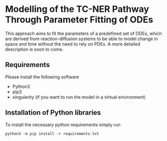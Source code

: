 # Modelling of the TC-NER Pathway Through Parameter Fitting of ODEs
This approach aims to fit the parameters of a 
predefined set of ODEs, which are derived from 
reaction-diffusion systems to be able to model 
change in space and time without the need to rely 
on PDEs. A more detailed description is soon to come.

## Requirements
Please install the following software 
- Python3
- pip3
- singularity (if you want to run the model in a virtual environment)

## Installation of Python libraries
To install the necessary python requirements simply run
```
python3 -m pip install -r requirements.txt
```
